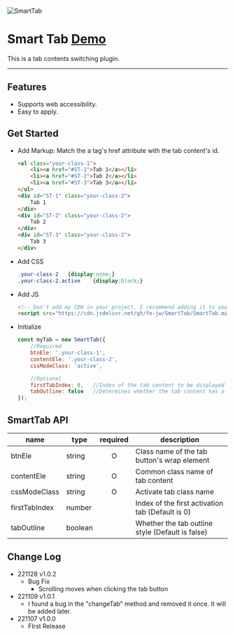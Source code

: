 ![SmartTab](https://cdn.jsdelivr.net/gh/fe-jw/SmartTab/img/ST_logo.jpg)

# **Smart Tab [Demo](https://fe-jw.github.io/SmartTab)**

This is a tab contents switching plugin.

---

## **Features**
* Supports web accessibility.
* Easy to apply.

## **Get Started**
* Add Markup: Match the a tag's href attribute with the tab content's id.
	```html
	<ul class="your-class-1">
		<li><a href="#ST-1">Tab 1</a></li>
		<li><a href="#ST-2">Tab 2</a></li>
		<li><a href="#ST-3">Tab 3</a></li>
	</ul>
	<div id="ST-1" class="your-class-2">
		Tab 1
	</div>
	<div id="ST-2" class="your-class-2">
		Tab 2
	</div>
	<div id="ST-3" class="your-class-2">
		Tab 3
	</div>
	```

* Add CSS
	```css
	.your-class-2	{display:none;}
	.your-class-2.active	{display:block;}
	```

* Add JS
	```html
	<!-- Don't add my CDN in your project. I recommend adding it to your CDN -->
	<script src="https://cdn.jsdelivr.net/gh/fe-jw/SmartTab/SmartTab.min.js"></script>
	```

* Initialize
	```js
	const myTab = new SmartTab({
		//Required
		btnEle: '.your-class-1',
		contentEle: '.your-class-2',
		cssModeClass: 'active',

		//Optional
		firstTabIndex: 0,	//Index of the tab content to be displayed first(Default is 0)
		tabOutline: false	//Determines whether the tab content has a style outline(Default is false)
	});
	```

## **SmartTab API**

|name|type|required|description|
|---|---|:---:|---|
|btnEle|string|O|Class name of the tab button's wrap element|
|contentEle|string|O|Common class name of tab content|
|cssModeClass|string|O|Activate tab class name|
|firstTabIndex|number||Index of the first activation tab (Default is 0)|
|tabOutline|boolean||Whether the tab outline style (Default is false)|

<!-- 
## **SmartTab Method**

|name|description|
|---|---|
|changeTab(evt, index)|Called after a tab switch. It takes 2 parameters, 1 is the element object and 2 is the index of the active tab.|
 -->


## **Change Log**
* 221128 v1.0.2
	* Bug Fix
		* Scrolling moves when clicking the tab button
* 221109 v1.0.1
	* I found a bug in the "changeTab" method and removed it once. It will be added later.
* 221107 v1.0.0
	* FIrst Release